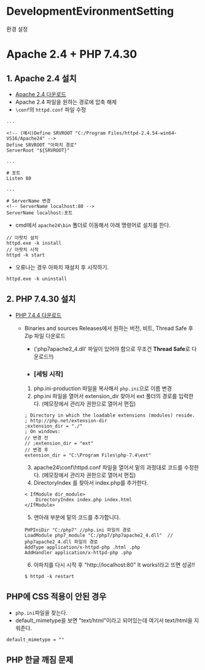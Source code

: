 # DevelopmentEvironmentSetting
환경 설정


# Apache 2.4 + PHP 7.4.30 
## 1. Apache 2.4 설치  
  - [Apache 2.4 다운로드](https://www.apachelounge.com/download/)
  - Apache 2.4 파일을 원하는 경로에 압축 해제
  - `\conf`의 `httpd.conf` 파일 수정

  ```
  ...
  
  <!-- (예시)Define SRVROOT "C:/Program Files/httpd-2.4.54-win64-VS16/Apache24" -->
  Define SRVROOT "아파치 경로"
  ServerRoot "${SRVROOT}"
  
  ...
  
  # 포트
  Listen 80
 
  ...
  
  # ServerName 변경
  <!-- ServerName localhost:80 -->
  ServerName localhost:포트
  ```
  - cmd에서 `apache24\bin` 폴더로 이동해서 아래 명령어로 설치를 한다.
  ```
  // 아팟치 설치
  httpd.exe -k install
  // 아팟치 시작
  httpd -k start
  ```
  - 오류나는 경우 아파치 재설치 후 시작하기.
  ```
  httpd.exe -k uninstall
  ```
  
## 2. PHP 7.4.30 설치 
  - [PHP 7.4.4 다운로드](https://windows.php.net/download/)
    + Binaries and sources Releases에서 원하는 버전, 비트, Thread Safe 후 Zip 파일 다운로드
      - ('php7apache2_4.dll' 파일이 있어야 함으로 무조건 **Thread Safe**로 다운로드!!)
      - ### [세팅 시작]
      1) php.ini-production 파일을 복사해서 `php.ini`으로 이름 변경
      2) php.ini 파일을 열어서 extension_dir 찾아서 ext 풀더의 경로를 입력한다. (메모장에서 관리자 권한으로 열어서 편집)
      ```
      ; Directory in which the loadable extensions (modules) reside.
      ; http://php.net/extension-dir
      ;extension_dir = "./"
      ; On windows:
      // 변경 전
      // ;extension_dir = "ext"
      // 변경 후 
      extension_dir = "C:\Program Files\php-7.4\ext"
      ```
      3) apache24\conf\httpd.conf 파일을 열어서 밑의 과정대로 코드를 수정한다. (메모장에서 관리자 권한으로 열어서 편집)
      4) DirectoryIndex 를 찾아서 index.php를 추가한다.
      ```
      < IfModule dir_module>
          DirectoryIndex index.php index.html
      </IfModule>
      ```
      5) 맨아래 부분에 밑의 코드를 추가합니다.
      ```
      PHPIniDir "C:/php7" //php.ini 파일의 경로
      LoadModule php7_module "C:/php7/php7apache2_4.dll"  // php7apache2_4.dll 파일의 경로
      AddType application/x-httpd-php .html .php
      AddHandler application/x-httpd-php .php
      ```
      6) 아파치를 다시 시작 후 "http://localhost:80" It works!라고 뜨면 성공!! 
      ```
      $ httpd -k restart
      ```
      
      <!-- 
      ## 참고
      https://hello-bryan.tistory.com/246
      https://rootjonghyun.tistory.com/6
      https://github.com/hasuikhs/PHP/blob/master/Apache%202.4%20%2B%20PHP%207.4.4%20%28Windows%2010%29.md
      -->
      
 ## PHP에 CSS 적용이 안된 경우
 - `php.ini`파일을 찾는다.
 - default_mimetype을 보면 "text/html"이라고 되어있는데 여기서 text/html을 지워준다.
 ```
 default_mimetype = ""
 ```
 
 ## PHP 한글 깨짐 문제 
 
